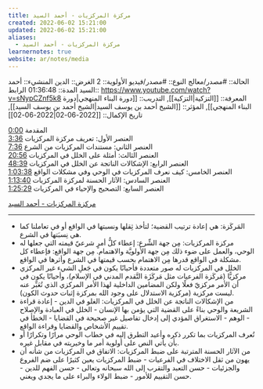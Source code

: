 ```yaml
---
title: مركزة المركزيات - أحمد السيد
created: 2022-06-02 15:21:00
updated: 2022-06-02 15:21:00
aliases:
  - مركزة المركزيات - أحمد السيد
learnernotes: true
website: ar/notes/media
---
```


الحالة:: #مصدر/معالج
النوع:: #مصدر/فيديو
اﻷولوية:: 2
الغرض:: الدين
المنشيء:: أحمد السيد
المدة:: 01:36:48
الرابط:: <https://www.youtube.com/watch?v=sNypCZnf5k8>
المعرفة:: [[التزكية|التزكية]],
التدريب:: [[دورة البناء المنهجي|دورة البناء المنهجي]],
المؤثر:: [[الشيخ أحمد بن يوسف السيد|الشيخ أحمد بن يوسف السيد]],
تاريخ اﻹكمال:: [[2022-06-02|2022-06-02]]

<a href="https://www.youtube.com/watch?v=sNypCZnf5k8&amp;t=0">0:00</a> المقدمة<br><a href="https://www.youtube.com/watch?v=sNypCZnf5k8&amp;t=216">3:36</a> العنصر الأول: تعريف مركزة المركزيات<br><a href="https://www.youtube.com/watch?v=sNypCZnf5k8&amp;t=456">7:36</a> العنصر الثاني: مستندات المركزيات من الشرع<br><a href="https://www.youtube.com/watch?v=sNypCZnf5k8&amp;t=1256">20:56</a> العنصر الثالث: أمثلة على الخلل في المركزيات<br><a href="https://www.youtube.com/watch?v=sNypCZnf5k8&amp;t=2919">48:39</a> العنصر الرابع: الإشكالات الناتجة عن الخلل في المركزيات<br><a href="https://www.youtube.com/watch?v=sNypCZnf5k8&amp;t=3818">1:03:38</a> العنصر الخامس: كيف نعرف المركزيات في الوحي وفي مشكلات الواقع<br><a href="https://www.youtube.com/watch?v=sNypCZnf5k8&amp;t=4420">1:13:40</a> العنصر السادس: الآثار الحسنة لمركزة المركزيات<br><a href="https://www.youtube.com/watch?v=sNypCZnf5k8&amp;t=5129">1:25:29</a> العنصر السابع: التصحيح والإحياء في المركزيات

[مركزة المركزيات - أحمد السيد](https://www.youtube.com/watch?v=sNypCZnf5k8)

---

- المَركَزة: هي إعادة ترتيب القضية؛ لتأخذ ثِقلها ونسبتها في الواقع أو في تعاملنا كما هي نِسبَتها في الشرع.
- مركزة المركزيات: مِن جهة الشِّرع: إعطاء كلُّ أمرٍ شرعيّ قيمته التي جعلها له الوحي، والعمل على ضوء ذلك مِن جهة الأولويَّة والاهتمام. مِن جهة الواقع: فإعطاء كل مشكلة في الواقع قدرها مِن الاهتمام بحسب قيمتها في الشرع وأثرها في الواقع.
- الخلل في المركزيات له صور متعددة فأحيانًا يكون في جَعلِ الشيء غير المركزي مركزيًّا (مَركَزة الفرعيات مثل مَركَزَة التَّقدم المدني في الإسلام)، وأحيانًا يكون في أن الأمر مركزيّ فعلًا ولكن المضامين الداخلية لهذا الأمر المركزي الذي تُعَبِّر عنه ليست مركزية (مركزية الاستدلال على وجود الله بمركزة إثبات حدوث الكون).
- من الإشكالات الناتجة عن الخلل في المركزيات: الغلو في الدين - إعادة قراءة الشريعة والوحي بناءً على القضية التي يؤمن بها الإنسان - الخلل في العبادة والإصلاح - الوهم - الاستغراق المؤدي إلى إدخال تفاصيل غير صحيحة في القضايا - الخطأ في تقييم الأشخاص والقضايا وقراءة الواقع.
- تُعرف المركزيات بما تكرر ذكره وأعيد التطرق إليه في خطاب الوحي مرارًا وتكرارًا أو بأن يأتي النص على أولوية أمر ما وخيريته في مقابل غيره.
- من الآثار الحسنة المترتبة على ضبط المركزيات: الاتفاق في المركزيات من شأنه أن يهون من ثقل الاختلاف في الفرعيات - ضبط المركزيات يعين كثيرًا على ضم الفروع والجزئيات - حسن التعبد والتقرب إلى الله سبحانه وتعالى - حسن الفهم للدين - حسن التقييم للأمور - ضبط الولاء والبراء على ما يجدي ويغني.
